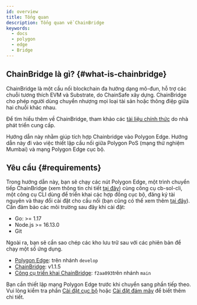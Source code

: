 ```yaml
---
id: overview
title: Tổng quan
description: Tổng quan về ChainBridge
keywords:
  - docs
  - polygon
  - edge
  - Bridge
---
```


## ChainBridge là gì? {#what-is-chainbridge}

ChainBridge là một cầu nối blockchain đa hướng dạng mô-đun, hỗ trợ các chuỗi tương thích EVM và Substrate, do ChainSafe xây dựng.
 ChainBridge cho phép người dùng chuyển nhượng mọi loại tài sản hoặc thông điệp giữa hai chuỗi khác nhau.


Để tìm hiểu thêm về ChainBridge, tham khảo các [tài liệu chính thức](https://chainbridge.chainsafe.io/) do nhà phát triển cung cấp.


Hướng dẫn này nhằm giúp tích hợp Chainbridge vào Polygon Edge.
 Hướng dẫn này đi vào việc thiết lập cầu nối giữa Polygon PoS (mạng thử nghiệm Mumbai) và mạng Polygon Edge cục bộ.


## Yêu cầu {#requirements}

Trong hướng dẫn này, bạn sẽ chạy các nút Polygon Edge, một trình chuyển tiếp ChainBridge (xem thông tin chi tiết [tại đây](/docs/edge/additional-features/chainbridge/definitions)) cùng công cụ cb-sol-cli, một công cụ CLI dùng để triển khai các hợp đồng cục bộ, đăng ký tài nguyên và thay đổi cài đặt cho cầu nối (bạn cũng có thể xem thêm [tại đây](https://chainbridge.chainsafe.io/cli-options/#cli-options)).
 Cần đảm bảo các môi trường sau đây khi cài đặt:

* Go: >= 1.17
* Node.js >= 16.13.0
* Git


Ngoài ra, bạn sẽ cần sao chép các kho lưu trữ sau với các phiên bản để chạy một số ứng dụng.


* [Polygon Edge](https://github.com/0xPolygon/polygon-edge): trên nhánh `develop`
* [ChainBridge](https://github.com/ChainSafe/ChainBridge): v1.1.5
* [Công cụ triển khai ChainBridge](https://github.com/ChainSafe/chainbridge-deploy): `f2aa093`trên nhánh
`main`


Bạn cần thiết lập mạng Polygon Edge trước khi chuyển sang phần tiếp theo.
 Vui lòng kiểm tra phần [Cài đặt cục bộ](/docs/edge/get-started/set-up-ibft-locally) hoặc [Cài đặt đám mây](/docs/edge/get-started/set-up-ibft-on-the-cloud) để biết thêm chi tiết.
